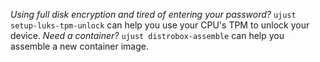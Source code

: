 *Using full disk encryption and tired of entering your password?* `ujust setup-luks-tpm-unlock` can help you use your CPU's TPM to unlock your device.
*Need a container?* `ujust distrobox-assemble` can help you assemble a new container image.